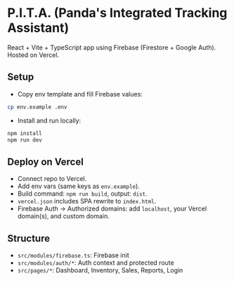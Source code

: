 # P.I.T.A. (Panda's Integrated Tracking Assistant)

React + Vite + TypeScript app using Firebase (Firestore + Google Auth). Hosted on Vercel.

## Setup
- Copy env template and fill Firebase values:
```bash
cp env.example .env
```
- Install and run locally:
```bash
npm install
npm run dev
```

## Deploy on Vercel
- Connect repo to Vercel.
- Add env vars (same keys as `env.example`).
- Build command: `npm run build`, output: `dist`.
- `vercel.json` includes SPA rewrite to `index.html`.
- Firebase Auth → Authorized domains: add `localhost`, your Vercel domain(s), and custom domain.

## Structure
- `src/modules/firebase.ts`: Firebase init
- `src/modules/auth/*`: Auth context and protected route
- `src/pages/*`: Dashboard, Inventory, Sales, Reports, Login
